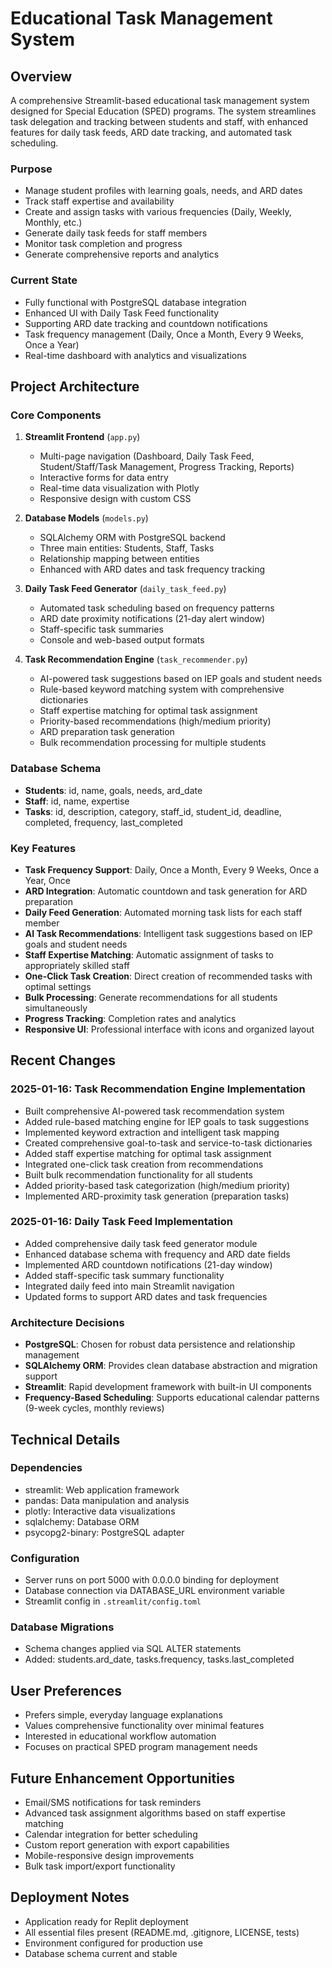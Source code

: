 # Educational Task Management System

## Overview
A comprehensive Streamlit-based educational task management system designed for Special Education (SPED) programs. The system streamlines task delegation and tracking between students and staff, with enhanced features for daily task feeds, ARD date tracking, and automated task scheduling.

### Purpose
- Manage student profiles with learning goals, needs, and ARD dates
- Track staff expertise and availability
- Create and assign tasks with various frequencies (Daily, Weekly, Monthly, etc.)
- Generate daily task feeds for staff members
- Monitor task completion and progress
- Generate comprehensive reports and analytics

### Current State
- Fully functional with PostgreSQL database integration
- Enhanced UI with Daily Task Feed functionality
- Supporting ARD date tracking and countdown notifications
- Task frequency management (Daily, Once a Month, Every 9 Weeks, Once a Year)
- Real-time dashboard with analytics and visualizations

## Project Architecture

### Core Components
1. **Streamlit Frontend** (`app.py`)
   - Multi-page navigation (Dashboard, Daily Task Feed, Student/Staff/Task Management, Progress Tracking, Reports)
   - Interactive forms for data entry
   - Real-time data visualization with Plotly
   - Responsive design with custom CSS

2. **Database Models** (`models.py`)
   - SQLAlchemy ORM with PostgreSQL backend
   - Three main entities: Students, Staff, Tasks
   - Relationship mapping between entities
   - Enhanced with ARD dates and task frequency tracking

3. **Daily Task Feed Generator** (`daily_task_feed.py`)
   - Automated task scheduling based on frequency patterns
   - ARD date proximity notifications (21-day alert window)
   - Staff-specific task summaries
   - Console and web-based output formats

4. **Task Recommendation Engine** (`task_recommender.py`)
   - AI-powered task suggestions based on IEP goals and student needs
   - Rule-based keyword matching system with comprehensive dictionaries
   - Staff expertise matching for optimal task assignment
   - Priority-based recommendations (high/medium priority)
   - ARD preparation task generation
   - Bulk recommendation processing for multiple students

### Database Schema
- **Students**: id, name, goals, needs, ard_date
- **Staff**: id, name, expertise
- **Tasks**: id, description, category, staff_id, student_id, deadline, completed, frequency, last_completed

### Key Features
- **Task Frequency Support**: Daily, Once a Month, Every 9 Weeks, Once a Year, Once
- **ARD Integration**: Automatic countdown and task generation for ARD preparation
- **Daily Feed Generation**: Automated morning task lists for each staff member
- **AI Task Recommendations**: Intelligent task suggestions based on IEP goals and student needs
- **Staff Expertise Matching**: Automatic assignment of tasks to appropriately skilled staff
- **One-Click Task Creation**: Direct creation of recommended tasks with optimal settings
- **Bulk Processing**: Generate recommendations for all students simultaneously
- **Progress Tracking**: Completion rates and analytics
- **Responsive UI**: Professional interface with icons and organized layout

## Recent Changes

### 2025-01-16: Task Recommendation Engine Implementation
- Built comprehensive AI-powered task recommendation system
- Added rule-based matching engine for IEP goals to task suggestions
- Implemented keyword extraction and intelligent task mapping
- Created comprehensive goal-to-task and service-to-task dictionaries
- Added staff expertise matching for optimal task assignment
- Integrated one-click task creation from recommendations
- Built bulk recommendation functionality for all students
- Added priority-based task categorization (high/medium priority)
- Implemented ARD-proximity task generation (preparation tasks)

### 2025-01-16: Daily Task Feed Implementation
- Added comprehensive daily task feed generator module
- Enhanced database schema with frequency and ARD date fields
- Implemented ARD countdown notifications (21-day window)
- Added staff-specific task summary functionality
- Integrated daily feed into main Streamlit navigation
- Updated forms to support ARD dates and task frequencies

### Architecture Decisions
- **PostgreSQL**: Chosen for robust data persistence and relationship management
- **SQLAlchemy ORM**: Provides clean database abstraction and migration support
- **Streamlit**: Rapid development framework with built-in UI components
- **Frequency-Based Scheduling**: Supports educational calendar patterns (9-week cycles, monthly reviews)

## Technical Details

### Dependencies
- streamlit: Web application framework
- pandas: Data manipulation and analysis
- plotly: Interactive data visualizations
- sqlalchemy: Database ORM
- psycopg2-binary: PostgreSQL adapter

### Configuration
- Server runs on port 5000 with 0.0.0.0 binding for deployment
- Database connection via DATABASE_URL environment variable
- Streamlit config in `.streamlit/config.toml`

### Database Migrations
- Schema changes applied via SQL ALTER statements
- Added: students.ard_date, tasks.frequency, tasks.last_completed

## User Preferences
- Prefers simple, everyday language explanations
- Values comprehensive functionality over minimal features
- Interested in educational workflow automation
- Focuses on practical SPED program management needs

## Future Enhancement Opportunities
- Email/SMS notifications for task reminders
- Advanced task assignment algorithms based on staff expertise matching
- Calendar integration for better scheduling
- Custom report generation with export capabilities
- Mobile-responsive design improvements
- Bulk task import/export functionality

## Deployment Notes
- Application ready for Replit deployment
- All essential files present (README.md, .gitignore, LICENSE, tests)
- Environment configured for production use
- Database schema current and stable